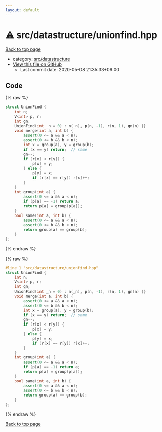 ```yaml
---
layout: default
---
```


<!-- mathjax config similar to math.stackexchange -->
<script type="text/javascript" async
  src="https://cdnjs.cloudflare.com/ajax/libs/mathjax/2.7.5/MathJax.js?config=TeX-MML-AM_CHTML">
</script>
<script type="text/x-mathjax-config">
  MathJax.Hub.Config({
    TeX: { equationNumbers: { autoNumber: "AMS" }},
    tex2jax: {
      inlineMath: [ ['$','$'] ],
      processEscapes: true
    },
    "HTML-CSS": { matchFontHeight: false },
    displayAlign: "left",
    displayIndent: "2em"
  });
</script>

<script type="text/javascript" src="https://cdnjs.cloudflare.com/ajax/libs/jquery/3.4.1/jquery.min.js"></script>
<script src="https://cdn.jsdelivr.net/npm/jquery-balloon-js@1.1.2/jquery.balloon.min.js" integrity="sha256-ZEYs9VrgAeNuPvs15E39OsyOJaIkXEEt10fzxJ20+2I=" crossorigin="anonymous"></script>
<script type="text/javascript" src="../../../assets/js/copy-button.js"></script>
<link rel="stylesheet" href="../../../assets/css/copy-button.css" />


# :warning: src/datastructure/unionfind.hpp

<a href="../../../index.html">Back to top page</a>

* category: <a href="../../../index.html#057cdb199a48f765d2786c323ec11d3a">src/datastructure</a>
* <a href="{{ site.github.repository_url }}/blob/master/src/datastructure/unionfind.hpp">View this file on GitHub</a>
    - Last commit date: 2020-05-08 21:35:33+09:00




## Code

<a id="unbundled"></a>
{% raw %}
```cpp
struct UnionFind {
    int n;
    V<int> p, r;
    int gn;
    UnionFind(int _n = 0) : n(_n), p(n, -1), r(n, 1), gn(n) {}
    void merge(int a, int b) {
        assert(0 <= a && a < n);
        assert(0 <= b && b < n);
        int x = group(a), y = group(b);
        if (x == y) return;  // same
        gn--;
        if (r[x] < r[y]) {
            p[x] = y;
        } else {
            p[y] = x;
            if (r[x] == r[y]) r[x]++;
        }
    }
    int group(int a) {
        assert(0 <= a && a < n);
        if (p[a] == -1) return a;
        return p[a] = group(p[a]);
    }
    bool same(int a, int b) {
        assert(0 <= a && a < n);
        assert(0 <= b && b < n);
        return group(a) == group(b);
    }
};

```
{% endraw %}

<a id="bundled"></a>
{% raw %}
```cpp
#line 1 "src/datastructure/unionfind.hpp"
struct UnionFind {
    int n;
    V<int> p, r;
    int gn;
    UnionFind(int _n = 0) : n(_n), p(n, -1), r(n, 1), gn(n) {}
    void merge(int a, int b) {
        assert(0 <= a && a < n);
        assert(0 <= b && b < n);
        int x = group(a), y = group(b);
        if (x == y) return;  // same
        gn--;
        if (r[x] < r[y]) {
            p[x] = y;
        } else {
            p[y] = x;
            if (r[x] == r[y]) r[x]++;
        }
    }
    int group(int a) {
        assert(0 <= a && a < n);
        if (p[a] == -1) return a;
        return p[a] = group(p[a]);
    }
    bool same(int a, int b) {
        assert(0 <= a && a < n);
        assert(0 <= b && b < n);
        return group(a) == group(b);
    }
};

```
{% endraw %}

<a href="../../../index.html">Back to top page</a>

